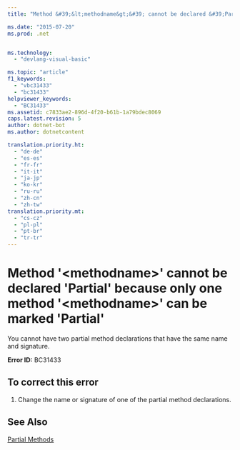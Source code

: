 ```yaml
---
title: "Method &#39;&lt;methodname&gt;&#39; cannot be declared &#39;Partial&#39; because only one method &#39;&lt;methodname&gt;&#39; can be marked &#39;Partial&#39; | Microsoft Docs"

ms.date: "2015-07-20"
ms.prod: .net


ms.technology: 
  - "devlang-visual-basic"

ms.topic: "article"
f1_keywords: 
  - "vbc31433"
  - "bc31433"
helpviewer_keywords: 
  - "BC31433"
ms.assetid: c7833ae2-896d-4f20-b61b-1a79bdec8069
caps.latest.revision: 5
author: dotnet-bot
ms.author: dotnetcontent

translation.priority.ht: 
  - "de-de"
  - "es-es"
  - "fr-fr"
  - "it-it"
  - "ja-jp"
  - "ko-kr"
  - "ru-ru"
  - "zh-cn"
  - "zh-tw"
translation.priority.mt: 
  - "cs-cz"
  - "pl-pl"
  - "pt-br"
  - "tr-tr"
---
```

# Method &#39;&lt;methodname&gt;&#39; cannot be declared &#39;Partial&#39; because only one method &#39;&lt;methodname&gt;&#39; can be marked &#39;Partial&#39;
You cannot have two partial method declarations that have the same name and signature.  
  
 **Error ID:** BC31433  
  
## To correct this error  
  
1.  Change the name or signature of one of the partial method declarations.  
  
## See Also  
 [Partial Methods](../../visual-basic/programming-guide/language-features/procedures/partial-methods.md)
